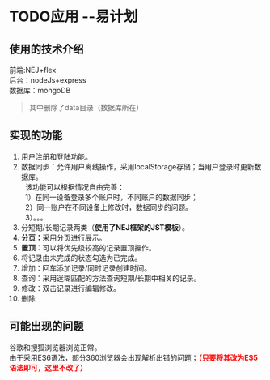 TODO应用  --易计划
========
使用的技术介绍
--------
前端:NEJ+flex<br/>
后台：nodeJs+express<br/>
数据库：mongoDB<br/>

>其中删除了data目录（数据库所在）

实现的功能
--------
1. 用户注册和登陆功能。
2. 数据同步：允许用户离线操作，采用localStorage存储；当用户登录时更新数据库。<br/>
   该功能可以根据情况自由完善：<br/>
   1）在同一设备登录多个账户时，不同账户的数据同步；<br/>
   2）同一账户在不同设备上修改时，数据同步的问题。<br/>
   3）。。。<br/>
3. 分短期/长期记录两类（<B>使用了NEJ框架的JST模板</B>）。
4. <B>分页：</B>采用分页进行展示。
5. <B>置顶：</B>可以将优先级较高的记录置顶操作。
6. 将记录由未完成的状态勾选为已完成。
7. 增加：回车添加记录/同时记录创建时间。
8. 查询：采用迷糊匹配的方法查询短期/长期中相关的记录。
9. 修改：双击记录进行编辑修改。
10. 删除


可能出现的问题
--------
谷歌和搜狐浏览器浏览正常。<br/>
由于采用ES6语法，部分360浏览器会出现解析出错的问题；<B style='color:red'>（只要将其改为ES5语法即可，这里不改了）</B>
